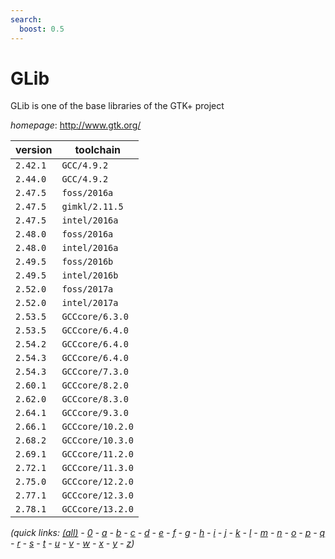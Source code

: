 ```yaml
---
search:
  boost: 0.5
---
```

# GLib

GLib is one of the base libraries of the GTK+ project

*homepage*: <http://www.gtk.org/>

version | toolchain
--------|----------
``2.42.1`` | ``GCC/4.9.2``
``2.44.0`` | ``GCC/4.9.2``
``2.47.5`` | ``foss/2016a``
``2.47.5`` | ``gimkl/2.11.5``
``2.47.5`` | ``intel/2016a``
``2.48.0`` | ``foss/2016a``
``2.48.0`` | ``intel/2016a``
``2.49.5`` | ``foss/2016b``
``2.49.5`` | ``intel/2016b``
``2.52.0`` | ``foss/2017a``
``2.52.0`` | ``intel/2017a``
``2.53.5`` | ``GCCcore/6.3.0``
``2.53.5`` | ``GCCcore/6.4.0``
``2.54.2`` | ``GCCcore/6.4.0``
``2.54.3`` | ``GCCcore/6.4.0``
``2.54.3`` | ``GCCcore/7.3.0``
``2.60.1`` | ``GCCcore/8.2.0``
``2.62.0`` | ``GCCcore/8.3.0``
``2.64.1`` | ``GCCcore/9.3.0``
``2.66.1`` | ``GCCcore/10.2.0``
``2.68.2`` | ``GCCcore/10.3.0``
``2.69.1`` | ``GCCcore/11.2.0``
``2.72.1`` | ``GCCcore/11.3.0``
``2.75.0`` | ``GCCcore/12.2.0``
``2.77.1`` | ``GCCcore/12.3.0``
``2.78.1`` | ``GCCcore/13.2.0``


*(quick links: [(all)](../index.md) - [0](../0/index.md) - [a](../a/index.md) - [b](../b/index.md) - [c](../c/index.md) - [d](../d/index.md) - [e](../e/index.md) - [f](../f/index.md) - [g](../g/index.md) - [h](../h/index.md) - [i](../i/index.md) - [j](../j/index.md) - [k](../k/index.md) - [l](../l/index.md) - [m](../m/index.md) - [n](../n/index.md) - [o](../o/index.md) - [p](../p/index.md) - [q](../q/index.md) - [r](../r/index.md) - [s](../s/index.md) - [t](../t/index.md) - [u](../u/index.md) - [v](../v/index.md) - [w](../w/index.md) - [x](../x/index.md) - [y](../y/index.md) - [z](../z/index.md))*

